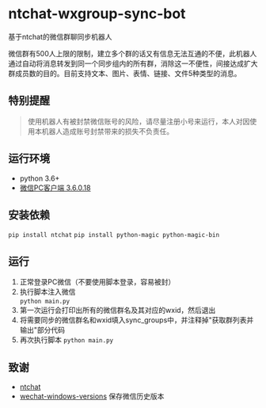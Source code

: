 # ntchat-wxgroup-sync-bot
基于ntchat的微信群聊同步机器人  

微信群有500人上限的限制，建立多个群的话又有信息无法互通的不便，此机器人通过自动将消息转发到同一个同步组内的所有群，消除这一不便性，间接达成扩大群成员数的目的。目前支持文本、图片、表情、链接、文件5种类型的消息。
## 特别提醒
> 使用机器人有被封禁微信账号的风险，请尽量注册小号来运行，本人对因使用本机器人造成账号封禁带来的损失不负责任。
## 运行环境
- python 3.6+
- [微信PC客户端 3.6.0.18](https://github.com/tom-snow/wechat-windows-versions/releases/download/v3.6.0.18/WeChatSetup-3.6.0.18.exe)
## 安装依赖
`pip install ntchat`
`pip install python-magic python-magic-bin`
## 运行
1. 正常登录PC微信（不要使用脚本登录，容易被封）
2. 执行脚本注入微信  
`python main.py`  
3. 第一次运行会打印出所有的微信群名及其对应的wxid，然后退出
4. 将需要同步的微信群名和wxid填入sync_groups中，并注释掉"获取群列表并输出"部分代码
5. 再次执行脚本
`python main.py`  
## 致谢
- [ntchat](https://github.com/billyplus/ntchat)
- [wechat-windows-versions](https://github.com/tom-snow/wechat-windows-versions) 保存微信历史版本 